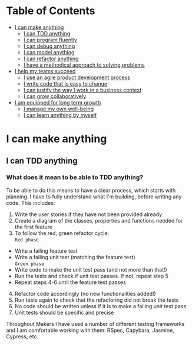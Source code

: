 # Table of Contents
* [I can make anything](#make-anything)
    * [I can TDD anything](#tdd-anything)
    * [I can program fluently](#program-fluently)
    * [I can debug anything](#debug-anything)
    * [I can model anything](#model-anything)
    * [I can refactor anything](#refactor-anything)
    * [I have a methodical approach to solving problems](#methodical-approach)
* [I help my teams succeed](#teams-succeed)
    * [I use an agile product development process](#agile-process)
    * [I write code that is easy to change](#easy-to-change)
    * [I can justify the way I work in a business context](#buisness-context)
    * [I can grow collaboratively](#grow-collaboratively)
* [I am equipped for long term growth](#longterm-growth)
    * [I manage my own well-being](#well-being)
    * [I can learn anything by myself](#learn-anything)

# I can make anything<a name="make-anything" />

## I can TDD anything<a name="tdd-anything" />

### What does it mean to be able to TDD anything?

To be able to do this means to have a clear process, which starts with planning. I have to fully understand what I'm building, before writing any code. This includes:
1. Write the user stories if they have not been provided already
2. Create a diagram of the classes, properties and functions needed for the first feature
3. To follow the red, green refactor cycle:<br>
`Red phase`
- Write a failing feature test
- Write a failing unit test (matching the feature test)<br>
`Green phase`
- Write code to make the unit test pass (and not more than that!)
- Run the tests and check if unit test passes. If not, repeat step 5
- Repeat steps 4-6 until the feature test passes
4. Refactor code accordingly (no new functionalities added!)
5. Run tests again to check that the refactoring did not break the tests
6. No code should be written unless if it is to make a failing unit test pass
7. Unit tests should be specific and precise

Throughout Makers I have used a number of different testing frameworks and I am comfortable working with them: RSpec, Capybara, Jasmine, Cypress, etc.

